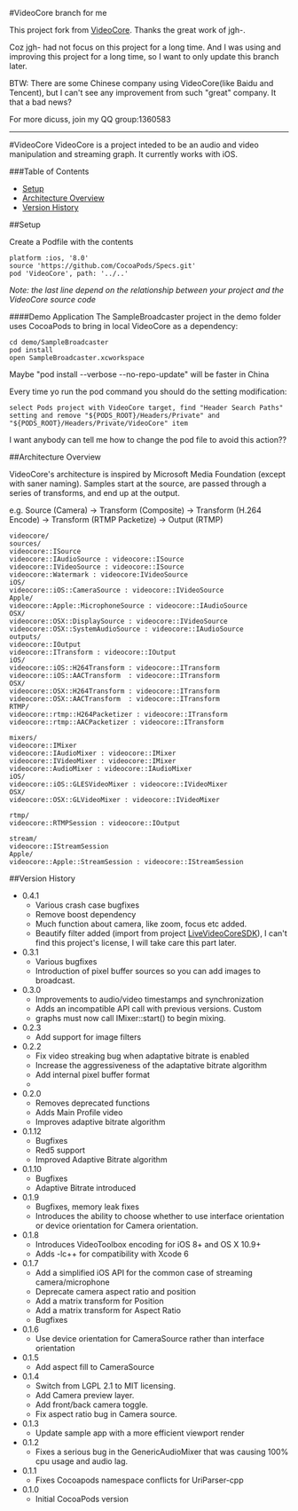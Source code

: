 
#VideoCore branch for me

This project fork from [VideoCore](https://github.com/jgh-/VideoCore). Thanks the great work of jgh-.

Coz jgh- had not focus on this project for a long time. And I was using and improving this project for a long time, so I want to only update this branch later. 

BTW: There are some Chinese company using VideoCore(like Baidu and Tencent), but I can't see any improvement from such "great" company. It that a bad news?

For more dicuss, join my QQ group:1360583

---
#VideoCore
VideoCore is a project inteded to be an audio and video manipulation and streaming graph.  It currently works with iOS.

###Table of Contents
* [Setup](#setup)
* [Architecture Overview](#architecture-overview)
* [Version History](#version-history)

##Setup

Create a Podfile with the contents

```
platform :ios, '8.0'
source 'https://github.com/CocoaPods/Specs.git'
pod 'VideoCore', path: '../..'
```
*Note: the last line depend on the relationship between your project and the VideoCore source code*

####Demo Application
The SampleBroadcaster project in the demo folder uses CocoaPods to bring in
local VideoCore as a dependency:

```
cd demo/SampleBroadcaster
pod install
open SampleBroadcaster.xcworkspace
```
Maybe "pod install --verbose --no-repo-update" will be faster in China

Every time yo run the pod command you should do the setting modification:

```
select Pods project with VideoCore target, find "Header Search Paths" setting and remove "${PODS_ROOT}/Headers/Private" and "${PODS_ROOT}/Headers/Private/VideoCore" item

```

I want anybody can tell me how to change the pod file to avoid this action??

##Architecture Overview

VideoCore's architecture is inspired by Microsoft Media Foundation (except with saner naming).  Samples start at the source, are passed through a series of transforms, and end up at the output.

e.g. Source (Camera) -> Transform (Composite) -> Transform (H.264 Encode) -> Transform (RTMP Packetize) -> Output (RTMP)

```
videocore/
sources/
videocore::ISource
videocore::IAudioSource : videocore::ISource
videocore::IVideoSource : videocore::ISource
videocore::Watermark : videocore:IVideoSource
iOS/
videocore::iOS::CameraSource : videocore::IVideoSource
Apple/
videocore::Apple::MicrophoneSource : videocore::IAudioSource
OSX/
videocore::OSX::DisplaySource : videocore::IVideoSource
videocore::OSX::SystemAudioSource : videocore::IAudioSource
outputs/
videocore::IOutput
videocore::ITransform : videocore::IOutput
iOS/
videocore::iOS::H264Transform : videocore::ITransform
videocore::iOS::AACTransform  : videocore::ITransform
OSX/
videocore::OSX::H264Transform : videocore::ITransform
videocore::OSX::AACTransform  : videocore::ITransform
RTMP/
videocore::rtmp::H264Packetizer : videocore::ITransform
videocore::rtmp::AACPacketizer : videocore::ITransform

mixers/
videocore::IMixer
videocore::IAudioMixer : videocore::IMixer
videocore::IVideoMixer : videocore::IMixer
videocore::AudioMixer : videocore::IAudioMixer
iOS/
videocore::iOS::GLESVideoMixer : videocore::IVideoMixer
OSX/
videocore::OSX::GLVideoMixer : videocore::IVideoMixer

rtmp/
videocore::RTMPSession : videocore::IOutput

stream/
videocore::IStreamSession
Apple/
videocore::Apple::StreamSession : videocore::IStreamSession

```

##Version History
* 0.4.1
	 * Various crash case bugfixes
	 * Remove boost dependency
	 * Much function about camera, like zoom, focus etc added.
	 * Beautify filter added (import from project [LiveVideoCoreSDK](https://github.com/runner365/LiveVideoCoreSDK)), I can't find this project's license, I will take care this part later.
* 0.3.1
    * Various bugfixes
    * Introduction of pixel buffer sources so you can add images to broadcast.
* 0.3.0
    * Improvements to audio/video timestamps and synchronization
    * Adds an incompatible API call with previous versions.  Custom
    * graphs must now call IMixer::start() to begin mixing.
* 0.2.3
    * Add support for image filters
* 0.2.2
    * Fix video streaking bug when adaptative bitrate is enabled
    * Increase the aggressiveness of the adaptative bitrate algorithm
    * Add internal pixel buffer format
    * 
* 0.2.0
    * Removes deprecated functions
    * Adds Main Profile video
    * Improves adaptive bitrate algorithm
* 0.1.12 
    * Bugfixes
    * Red5 support
    * Improved Adaptive Bitrate algorithm
* 0.1.10
	* Bugfixes
	* Adaptive Bitrate introduced
* 0.1.9
	* Bugfixes, memory leak fixes
	* Introduces the ability to choose whether to use interface orientation or device orientation for Camera orientation.
* 0.1.8
    * Introduces VideoToolbox encoding for iOS 8+ and OS X 10.9+
    * Adds -lc++ for compatibility with Xcode 6
* 0.1.7 
    * Add a simplified iOS API for the common case of streaming camera/microphone
    * Deprecate camera aspect ratio and position
    * Add a matrix transform for Position
    * Add a matrix transform for Aspect Ratio
    * Bugfixes
* 0.1.6
	* Use device orientation for CameraSource rather than interface orientation
* 0.1.5 
	* Add aspect fill to CameraSource
* 0.1.4 
	* Switch from LGPL 2.1 to MIT licensing.
    * Add Camera preview layer. 
    * Add front/back camera toggle.
    * Fix aspect ratio bug in Camera source.
* 0.1.3 
	* Update sample app with a more efficient viewport render
* 0.1.2 
	* Fixes a serious bug in the GenericAudioMixer that was causing 100% cpu usage and audio lag.
* 0.1.1 
 	* Fixes Cocoapods namespace conflicts for UriParser-cpp
* 0.1.0 
	* Initial CocoaPods version

